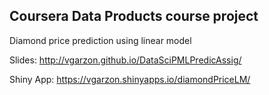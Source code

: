 ## Coursera Data Products course project

Diamond price prediction using linear model 

Slides:
http://vgarzon.github.io/DataSciPMLPredicAssig/

Shiny App:
https://vgarzon.shinyapps.io/diamondPriceLM/

